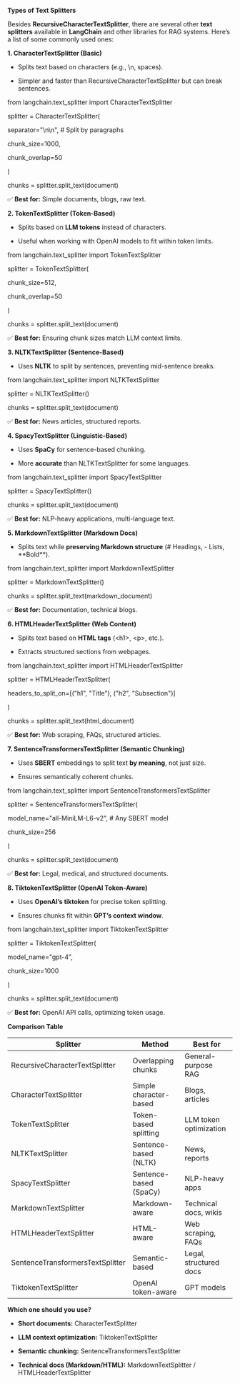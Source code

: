 **Types of Text Splitters**

Besides **RecursiveCharacterTextSplitter**, there are several other
**text splitters** available in **LangChain** and other libraries for
RAG systems. Here’s a list of some commonly used ones:

**1. CharacterTextSplitter (Basic)**

- Splits text based on characters (e.g., \n, spaces).

- Simpler and faster than RecursiveCharacterTextSplitter but can break
  sentences.

from langchain.text_splitter import CharacterTextSplitter

splitter = CharacterTextSplitter(

separator="\n\n", \# Split by paragraphs

chunk_size=1000,

chunk_overlap=50

)

chunks = splitter.split_text(document)

✅ **Best for:** Simple documents, blogs, raw text.

**2. TokenTextSplitter (Token-Based)**

- Splits based on **LLM tokens** instead of characters.

- Useful when working with OpenAI models to fit within token limits.

from langchain.text_splitter import TokenTextSplitter

splitter = TokenTextSplitter(

chunk_size=512,

chunk_overlap=50

)

chunks = splitter.split_text(document)

✅ **Best for:** Ensuring chunk sizes match LLM context limits.

**3. NLTKTextSplitter (Sentence-Based)**

- Uses **NLTK** to split by sentences, preventing mid-sentence breaks.

from langchain.text_splitter import NLTKTextSplitter

splitter = NLTKTextSplitter()

chunks = splitter.split_text(document)

✅ **Best for:** News articles, structured reports.

**4. SpacyTextSplitter (Linguistic-Based)**

- Uses **SpaCy** for sentence-based chunking.

- More **accurate** than NLTKTextSplitter for some languages.

from langchain.text_splitter import SpacyTextSplitter

splitter = SpacyTextSplitter()

chunks = splitter.split_text(document)

✅ **Best for:** NLP-heavy applications, multi-language text.

**5. MarkdownTextSplitter (Markdown Docs)**

- Splits text while **preserving Markdown structure** (# Headings, -
  Lists, \*\*Bold\*\*).

from langchain.text_splitter import MarkdownTextSplitter

splitter = MarkdownTextSplitter()

chunks = splitter.split_text(markdown_document)

✅ **Best for:** Documentation, technical blogs.

**6. HTMLHeaderTextSplitter (Web Content)**

- Splits text based on **HTML tags** (\<h1\>, \<p\>, etc.).

- Extracts structured sections from webpages.

from langchain.text_splitter import HTMLHeaderTextSplitter

splitter = HTMLHeaderTextSplitter(

headers_to_split_on=\[("h1", "Title"), ("h2", "Subsection")\]

)

chunks = splitter.split_text(html_document)

✅ **Best for:** Web scraping, FAQs, structured articles.

**7. SentenceTransformersTextSplitter (Semantic Chunking)**

- Uses **SBERT** embeddings to split text **by meaning**, not just size.

- Ensures semantically coherent chunks.

from langchain.text_splitter import SentenceTransformersTextSplitter

splitter = SentenceTransformersTextSplitter(

model_name="all-MiniLM-L6-v2", \# Any SBERT model

chunk_size=256

)

chunks = splitter.split_text(document)

✅ **Best for:** Legal, medical, and structured documents.

**8. TiktokenTextSplitter (OpenAI Token-Aware)**

- Uses **OpenAI’s tiktoken** for precise token splitting.

- Ensures chunks fit within **GPT’s context window**.

from langchain.text_splitter import TiktokenTextSplitter

splitter = TiktokenTextSplitter(

model_name="gpt-4",

chunk_size=1000

)

chunks = splitter.split_text(document)

✅ **Best for:** OpenAI API calls, optimizing token usage.

**Comparison Table**

| **Splitter** | **Method** | **Best for** |
|----|----|----|
| RecursiveCharacterTextSplitter | Overlapping chunks | General-purpose RAG |
| CharacterTextSplitter | Simple character-based | Blogs, articles |
| TokenTextSplitter | Token-based splitting | LLM token optimization |
| NLTKTextSplitter | Sentence-based (NLTK) | News, reports |
| SpacyTextSplitter | Sentence-based (SpaCy) | NLP-heavy apps |
| MarkdownTextSplitter | Markdown-aware | Technical docs, wikis |
| HTMLHeaderTextSplitter | HTML-aware | Web scraping, FAQs |
| SentenceTransformersTextSplitter | Semantic-based | Legal, structured docs |
| TiktokenTextSplitter | OpenAI token-aware | GPT models |

**Which one should you use?**

- **Short documents:** CharacterTextSplitter

- **LLM context optimization:** TiktokenTextSplitter

- **Semantic chunking:** SentenceTransformersTextSplitter

- **Technical docs (Markdown/HTML):** MarkdownTextSplitter /
  HTMLHeaderTextSplitter
